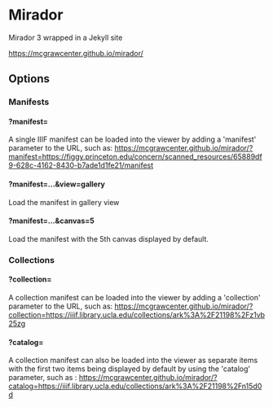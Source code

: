 # Mirador
Mirador 3 wrapped in a Jekyll site

https://mcgrawcenter.github.io/mirador/

## Options
### Manifests

#### ?manifest=

A single IIIF manifest can be loaded into the viewer by adding a 'manifest' parameter to the URL, such as:
https://mcgrawcenter.github.io/mirador/?manifest=https://figgy.princeton.edu/concern/scanned_resources/65889df9-628c-4162-8430-b7ade1d1fe21/manifest

#### ?manifest=...&view=gallery
Load the manifest in gallery view

#### ?manifest=...&canvas=5
Load the manifest with the 5th canvas displayed by default.

### Collections
#### ?collection=

A collection manifest can be loaded into the viewer by adding a 'collection' parameter to the URL, such as:
https://mcgrawcenter.github.io/mirador/?collection=https://iiif.library.ucla.edu/collections/ark%3A%2F21198%2Fz1vb25zg

#### ?catalog=

A collection manifest can also be loaded into the viewer as separate items with the first two items being displayed by default by using the 'catalog' parameter, such as :
https://mcgrawcenter.github.io/mirador/?catalog=https://iiif.library.ucla.edu/collections/ark%3A%2F21198%2Fn15d0d




